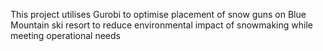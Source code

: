 This project utilises Gurobi to optimise placement of snow guns on Blue Mountain ski resort to reduce environmental impact of snowmaking while meeting operational needs
